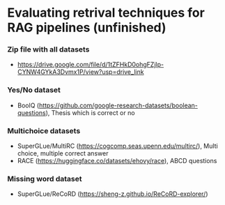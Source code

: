 # Evaluating retrival techniques for RAG pipelines (unfinished)

### Zip file with all datasets
- https://drive.google.com/file/d/1tZFHkD0ohgFZjlp-CYNW4GYkA3Dvmx1P/view?usp=drive_link

### Yes/No dataset
- BoolQ (https://github.com/google-research-datasets/boolean-questions), Thesis which is correct or no

### Multichoice datasets
- SuperGLue/MultiRC (https://cogcomp.seas.upenn.edu/multirc/), Multi choice, multiple correct answer
- RACE (https://huggingface.co/datasets/ehovy/race), ABCD questions

### Missing word dataset
- SuperGLue/ReCoRD (https://sheng-z.github.io/ReCoRD-explorer/)
